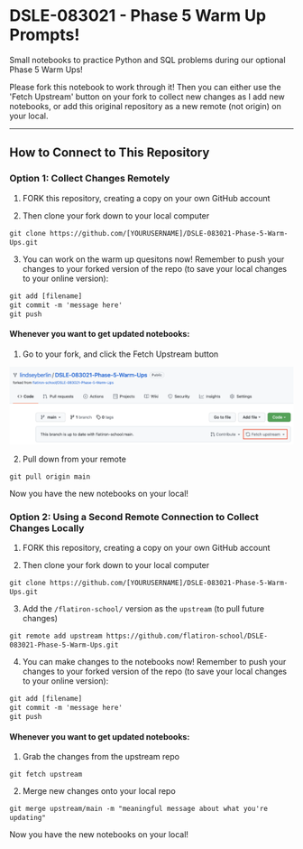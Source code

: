 # DSLE-083021 - Phase 5 Warm Up Prompts!

Small notebooks to practice Python and SQL problems during our optional Phase 5 Warm Ups!

Please fork this notebook to work through it! Then you can either use the 'Fetch Upstream' button on your fork to collect new changes as I add new notebooks, or add this original repository as a new remote (not origin) on your local.

-----

## How to Connect to This Repository

### Option 1: Collect Changes Remotely

1. FORK this repository, creating a copy on your own GitHub account

2. Then clone your fork down to your local computer
```
git clone https://github.com/[YOURUSERNAME]/DSLE-083021-Phase-5-Warm-Ups.git
```

3. You can work on the warm up quesitons now! Remember to push your changes to your forked version of the repo (to save your local changes to your online version):
```
git add [filename]
git commit -m 'message here'
git push
```
#### Whenever you want to get updated notebooks:

1. Go to your fork, and click the Fetch Upstream button

![screenshot to show where the fetch upsteam button appears on a forked repo](images/fork-fetch-upstream.png)

2. Pull down from your remote

```
git pull origin main
```

Now you have the new notebooks on your local!

### Option 2: Using a Second Remote Connection to Collect Changes Locally

1. FORK this repository, creating a copy on your own GitHub account

2. Then clone your fork down to your local computer
```
git clone https://github.com/[YOURUSERNAME]/DSLE-083021-Phase-5-Warm-Ups.git
```

3. Add the `/flatiron-school/` version as the `upstream` (to pull future changes)
```
git remote add upstream https://github.com/flatiron-school/DSLE-083021-Phase-5-Warm-Ups.git
```

4. You can make changes to the notebooks now! Remember to push your changes to your forked version of the repo (to save your local changes to your online version):
```
git add [filename]
git commit -m 'message here'
git push
```

#### Whenever you want to get updated notebooks:

1. Grab the changes from the upstream repo
```
git fetch upstream
```

2. Merge new changes onto your local repo
```
git merge upstream/main -m "meaningful message about what you're updating"
```

Now you have the new notebooks on your local!
